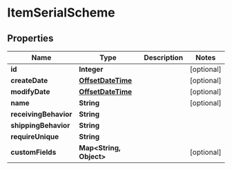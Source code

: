 
# ItemSerialScheme

## Properties
Name | Type | Description | Notes
------------ | ------------- | ------------- | -------------
**id** | **Integer** |  |  [optional]
**createDate** | [**OffsetDateTime**](OffsetDateTime.md) |  |  [optional]
**modifyDate** | [**OffsetDateTime**](OffsetDateTime.md) |  |  [optional]
**name** | **String** |  |  [optional]
**receivingBehavior** | **String** |  | 
**shippingBehavior** | **String** |  | 
**requireUnique** | **String** |  | 
**customFields** | **Map&lt;String, Object&gt;** |  |  [optional]



